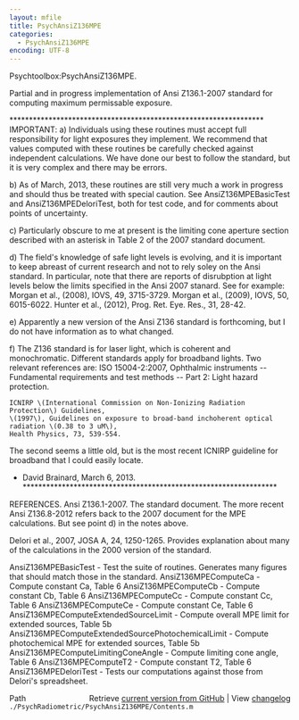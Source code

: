 ```yaml
---
layout: mfile
title: PsychAnsiZ136MPE
categories:
  - PsychAnsiZ136MPE
encoding: UTF-8
---
```


Psychtoolbox:PsychAnsiZ136MPE.

Partial and in progress implementation of Ansi Z136.1-2007 standard for computing
maximum permissable exposure.

\*\*\*\*\*\*\*\*\*\*\*\*\*\*\*\*\*\*\*\*\*\*\*\*\*\*\*\*\*\*\*\*\*\*\*\*\*\*\*\*\*\*\*\*\*\*\*\*\*\*\*\*\*\*\*\*\*\*\*\*\*\*\*\*\*
IMPORTANT:
  a\) Individuals using these routines must accept full responsibility
  for light exposures they implement. We recommend that values computed
  with these routines be carefully checked against independent calculations.
  We have done our best to follow the standard, but it is very complex and
  there may be errors.

  b\) As of March, 2013, these routines are still very much a work
  in progress and should thus be treated with special caution.  See
  AnsiZ136MPEBasicTest and AnsiZ136MPEDeloriTest, both for test
  code, and for comments about points of uncertainty.

  c\) Particularly obscure to me at present is the limiting cone aperture
  section described with an asterisk in Table 2 of the 2007 standard
  document.

  d\) The field's knowledge of safe light levels is evolving, and it is important
  to keep abreast of current research and not to rely soley on the
  Ansi standard.  In particular, note that there
  are reports of disrubption at light levels below the limits specified
  in the Ansi 2007 stanard. See for example:
    Morgan et al., \(2008\), IOVS, 49, 3715-3729.
    Morgan et al., \(2009\), IOVS, 50, 6015-6022.
    Hunter et al., \(2012\), Prog. Ret. Eye. Res., 31, 28-42.

  e\) Apparently a new version of the Ansi Z136 standard is forthcoming,
  but I do not have information as to what changed.

  f\) The Z136 standard is for laser light, which is coherent and monochromatic.
  Different standards apply for broadband lights.  Two relevant references are:
    ISO 15004-2:2007, Ophthalmic instruments -- Fundamental requirements and
    test methods -- Part 2: Light hazard protection.

    ICNIRP \(International Commission on Non-Ionizing Radiation Protection\) Guidelines,
    \(1997\), Guidelines on exposure to broad-band inchoherent optical radiation \(0.38 to 3 uM\),
    Health Physics, 73, 539-554.
  The second seems a little old, but is the most recent ICNIRP guideline for broadband
  that I could easily locate.

 - David Brainard, March 6, 2013.
\*\*\*\*\*\*\*\*\*\*\*\*\*\*\*\*\*\*\*\*\*\*\*\*\*\*\*\*\*\*\*\*\*\*\*\*\*\*\*\*\*\*\*\*\*\*\*\*\*\*\*\*\*\*\*\*\*\*\*\*\*\*\*\*\*

REFERENCES.
  Ansi Z136.1-2007.  The standard document. The more recent Ansi Z136.8-2012
  refers back to the 2007 document for the MPE calculations.  But see
  point d\) in the notes above.

  Delori et al., 2007, JOSA A, 24, 1250-1265.  Provides explanation
  about many of the calculations in the 2000 version of the standard.

  AnsiZ136MPEBasicTest - Test the suite of routines.  Generates many figures that should match those in the standard.
  AnsiZ136MPEComputeCa - Compute constant Ca, Table 6
  AnsiZ136MPEComputeCb - Compute constant Cb, Table 6
  AnsiZ136MPEComputeCc - Compute constant Cc, Table 6
  AnsiZ136MPEComputeCe - Compute constant Ce, Table 6
  AnsiZ136MPEComputeExtendedSourceLimit - Compute overall MPE limit for extended sources, Table 5b
  AnsiZ136MPEComputeExtendedSourcePhotochemicalLimit - Compute photochemical MPE for extended sources, Table 5b
  AnsiZ136MPEComputeLimitingConeAngle - Compute limiting cone angle, Table 6
  AnsiZ136MPEComputeT2 - Compute constant T2, Table 6
  AnsiZ136MPEDeloriTest - Tests our computations against those from Delori's spreadsheet.


<div class="code_header" style="text-align:right;">
  <span style="float:left;">Path&nbsp;&nbsp;</span> <span class="counter">Retrieve <a href=
  "https://raw.github.com/Psychtoolbox-3/Psychtoolbox-3/beta/./PsychRadiometric/PsychAnsiZ136MPE/Contents.m">current version from GitHub</a> | View <a href=
  "https://github.com/Psychtoolbox-3/Psychtoolbox-3/commits/beta/./PsychRadiometric/PsychAnsiZ136MPE/Contents.m">changelog</a></span>
</div>
<div class="code">
  <code>./PsychRadiometric/PsychAnsiZ136MPE/Contents.m</code>
</div>
